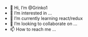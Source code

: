 - 👋 Hi, I’m @Grinko1
- 👀 I’m interested in ...
- 🌱 I’m currently learning react/redux
- 💞️ I’m looking to collaborate on ...
- 📫 How to reach me ...

<!---
Grinko1/Grinko1 is a ✨ special ✨ repository because its `README.md` (this file) appears on your GitHub profile.
You can click the Preview link to take a look at your changes.
--->
